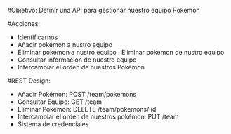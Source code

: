 #Objetivo:
Definir una API para gestionar nuestro equipo Pokémon

#Acciones:
- Identificarnos
- Añadir pokémon a nustro equipo
- Eliminar pokémon a nustro equipo
. Eliminar pokémon de nustro equipo
- Consultar información de nuestro equipo
- Intercambiar el orden de nuestros Pokémon

#REST Design:
- Añadir Pokémon: POST /team/pokemons
- Consultar Equipo: GET /team
- Eliminar Pokémon: DELETE /team/pokemons/:id
- Intercambiar el orden de nuestros pokémon: PUT /team
- Sistema de credenciales